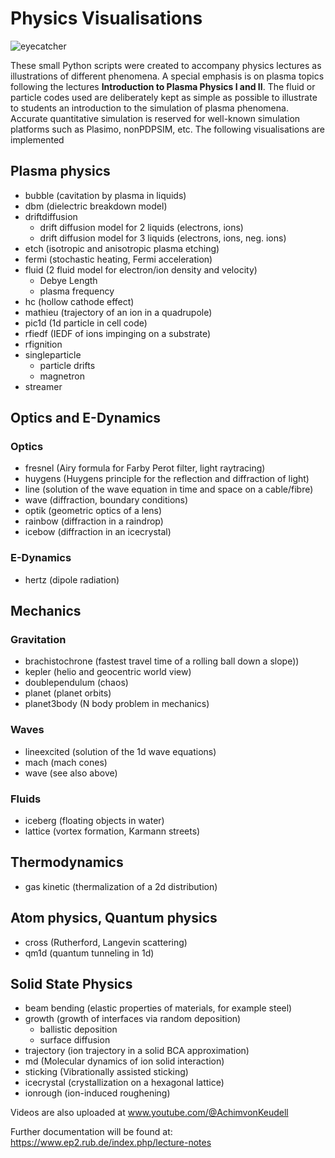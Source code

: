 # Physics Visualisations

![eyecatcher](https://user-images.githubusercontent.com/100088227/209437970-9c330da3-e5ef-4a33-9812-a1c5cda53f42.gif)

These small Python scripts were created to accompany physics lectures as illustrations of different phenomena. A special emphasis is on plasma topics following the lectures <b>Introduction to Plasma Physics I and II</b>. The fluid or particle codes used are deliberately kept as simple as possible to illustrate to students an introduction to the simulation of plasma phenomena. Accurate quantitative simulation is reserved for well-known simulation platforms such as Plasimo, nonPDPSIM, etc. The following visualisations are implemented

## Plasma physics
* bubble (cavitation by plasma in liquids)
* dbm (dielectric breakdown model)
* driftdiffusion
  - drift diffusion model for 2 liquids (electrons, ions)
  - drift diffusion model for 3 liquids (electrons, ions, neg. ions)
* etch (isotropic and anisotropic plasma etching)
* fermi (stochastic heating, Fermi acceleration)
* fluid (2 fluid model for electron/ion density and velocity)
  - Debye Length
  - plasma frequency
* hc (hollow cathode effect) 
* mathieu (trajectory of an ion in a quadrupole)
* pic1d (1d particle in cell code)
* rfiedf (IEDF of ions impinging on a substrate)
* rfignition 
* singleparticle
  - particle drifts
  - magnetron
* streamer

## Optics and E-Dynamics
### Optics
* fresnel (Airy formula for Farby Perot filter, light raytracing)  
* huygens (Huygens principle for the reflection and diffraction of light)
* line (solution of the wave equation in time and space on a cable/fibre)
* wave (diffraction, boundary conditions)
* optik (geometric optics of a lens)
* rainbow (diffraction in a raindrop)
* icebow (diffraction in an icecrystal)
### E-Dynamics
* hertz (dipole radiation)
  
## Mechanics
### Gravitation
* brachistochrone (fastest travel time of a rolling ball down a slope))
* kepler (helio and geocentric world view)
* doublependulum (chaos)
* planet (planet orbits)
* planet3body (N body problem in mechanics)
### Waves
* lineexcited (solution of the 1d wave equations)
* mach (mach cones)
* wave (see also above)
### Fluids
* iceberg (floating objects in water)
* lattice (vortex formation, Karmann streets)

## Thermodynamics
* gas kinetic (thermalization of a 2d distribution)

## Atom physics, Quantum physics
* cross (Rutherford, Langevin scattering)
* qm1d (quantum tunneling in 1d)

## Solid State Physics
* beam bending (elastic properties of materials, for example steel)
* growth (growth of interfaces via random deposition)
  - ballistic deposition
  - surface diffusion
* trajectory (ion trajectory in a solid BCA approximation)
* md (Molecular dynamics of ion solid interaction)
* sticking (Vibrationally assisted sticking)
* icecrystal (crystallization on a hexagonal lattice)
* ionrough (ion-induced roughening)


Videos are also uploaded at www.youtube.com/@AchimvonKeudell

Further documentation will be found at: https://www.ep2.rub.de/index.php/lecture-notes
